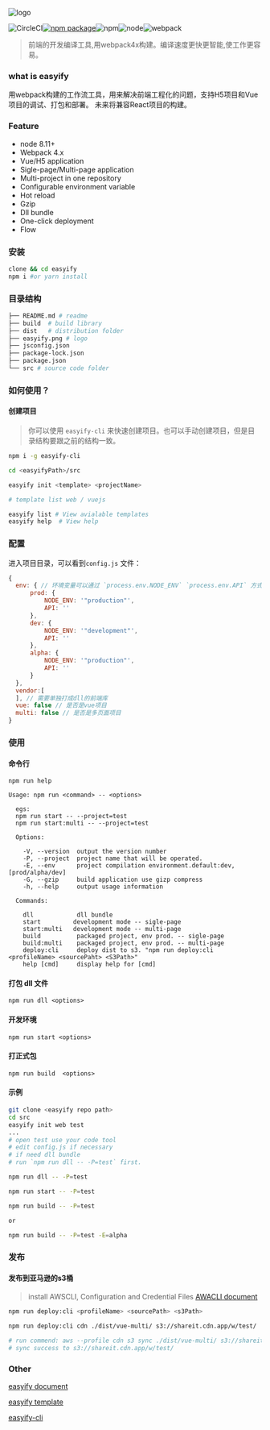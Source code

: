 ![logo](https://easyify.webkong.cn/_media/logo.png)

![CircleCI](https://img.shields.io/circleci/project/github/webkong/easyify.svg)[![npm package](https://img.shields.io/npm/v/easyify.svg)](https://www.npmjs.com/package/easyify)![npm](https://img.shields.io/npm/l/easyify.svg)![node](https://img.shields.io/node/v/easyify.svg)![webpack](https://img.shields.io/badge/webpack-4.16+-green.svg)


>前端的开发编译工具,用webpack4x构建。编译速度更快更智能,使工作更容易。

### what is easyify

用webpack构建的工作流工具，用来解决前端工程化的问题，支持H5项目和Vue项目的调试、打包和部署。
未来将兼容React项目的构建。

### Feature

* node 8.11+
* Webpack 4.x
* Vue/H5 application
* Sigle-page/Multi-page application
* Multi-project in one repository
* Configurable environment variable
* Hot reload
* Gzip
* Dll bundle
* One-click deployment
* Flow

### 安装

```bash
clone && cd easyify
npm i #or yarn install
```

### 目录结构

```bash
├── README.md # readme
├── build  # build library
├── dist   # distribution folder
├── easyify.png # logo
├── jsconfig.json 
├── package-lock.json
├── package.json 
└── src # source code folder
```

### 如何使用？

#### 创建项目

> 你可以使用 `easyify-cli` 来快速创建项目。也可以手动创建项目，但是目录结构要跟之前的结构一致。

```bash
npm i -g easyify-cli

cd <easyifyPath>/src

easyify init <template> <projectName>

# template list web / vuejs

easyify list # View avialable templates
easyify help  # View help
```


### 配置

进入项目目录，可以看到`config.js` 文件：
```javascript
{
  env: { // 环境变量可以通过 `process.env.NODE_ENV` `process.env.API` 方式来使用
      prod: {
          NODE_ENV: '"production"',
          API: ''
      },
      dev: {
          NODE_ENV: '"development"',
          API: ''
      },
      alpha: {
          NODE_ENV: '"production"',
          API: ''
      }
  },
  vendor:[
  ], // 需要单独打成dll的前端库
  vue: false // 是否是vue项目
  multi: false // 是否是多页面项目
}
```

### 使用

#### 命令行

```
npm run help
```

```
Usage: npm run <command> -- <options>

  egs: 
  npm run start -- --project=test
  npm run start:multi -- --project=test

  Options:

    -V, --version  output the version number
    -P, --project  project name that will be operated.
    -E, --env      project compilation environment.default:dev, [prod/alpha/dev]
    -G, --gzip     build application use gizp compress
    -h, --help     output usage information

  Commands:

    dll            dll bundle
    start         development mode -- sigle-page
    start:multi   development mode -- multi-page
    build          packaged project, env prod. -- sigle-page
    build:multi    packaged project, env prod. -- multi-page
    deploy:cli     deploy dist to s3. "npm run deploy:cli <profileName> <sourcePaht> <S3Path>"
    help [cmd]     display help for [cmd]

```

#### 打包 dll 文件

```
npm run dll <options>
```

#### 开发环境

```
npm run start <options>
```
#### 打正式包


```
npm run build  <options>
```

#### 示例

```bash
git clone <easyify repo path>
cd src
easyify init web test
...
# open test use your code tool
# edit config.js if necessary
# if need dll bundle
# run `npm run dll -- -P=test` first.

npm run dll -- -P=test

npm run start -- -P=test

npm run build -- -P=test

or

npm run build -- -P=test -E=alpha

```



### 发布

#### 发布到亚马逊的s3桶

> install AWSCLI, Configuration and Credential Files
> [AWACLI document](https://docs.aws.amazon.com/cli/latest/userguide/cli-config-files.html)

```bash
npm run deploy:cli <profileName> <sourcePath> <s3Path>
 
npm run deploy:cli cdn ./dist/vue-multi/ s3://shareit.cdn.app/w/test/

# run commend: aws --profile cdn s3 sync ./dist/vue-multi/ s3://shareit.cdn.app/w/test/ --delete --exclude=".*"
# sync success to s3://shareit.cdn.app/w/test/
```

### Other

[easyify document](https://easyify.webkong.cn)

[easyify template](https://github.com/easyify)

[easyify-cli](https://github.com/webkong/easyify-cli)